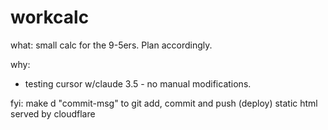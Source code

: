 # workcalc

what:
small calc for the 9-5ers. Plan accordingly. 

why:
- testing cursor w/claude 3.5 - no manual modifications. 

fyi:
make d "commit-msg" to git add, commit and push (deploy)
static html served by cloudflare
